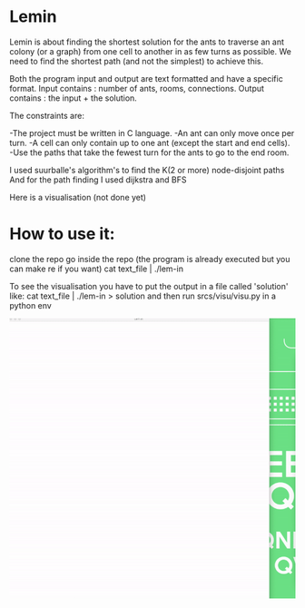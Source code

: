 # Lemin

Lemin is about finding the shortest solution for the ants to traverse an ant colony (or a graph) from one cell to another in as few turns as possible. We need to find the shortest path (and not the simplest) to achieve this.

Both the program input and output are text formatted and have a specific format. Input contains : number of ants, rooms, connections. Output contains : the input + the solution.

The constraints are:

-The project must be written in C language.
-An ant can only move once per turn.
-A cell can only contain up to one ant (except the start and end cells).
-Use the paths that take the fewest turn for the ants to go to the end room.

I used suurballe's algorithm's to find the K(2 or more) node-disjoint paths
And for the path finding I used dijkstra and BFS

Here is a visualisation (not done yet)

# How to use it:

clone the repo
go inside the repo
(the program is already executed but you can make re if you want)
cat text_file | ./lem-in

To see the visualisation you have to put the output in a file called 'solution' like:
cat text_file | ./lem-in > solution
and then run srcs/visu/visu.py in a python env

![](lemin.gif)
